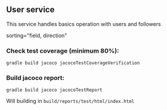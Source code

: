 ## User service
This service handles basics operation with users and followers


sorting="field, direction"


### Check test coverage (minimum 80%):
`gradle build jacoco jacocoTestCoverageVerification`

### Build jacoco report:
`gradle build jacoco jacocoTestReport`

Will building in `build/reports/test/html/index.html`
